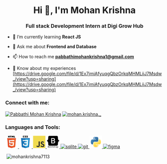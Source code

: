 <h1 align="center">Hi 👋, I'm Mohan Krishna</h1>
<h3 align="center">Full stack Development Intern at Digi Grow Hub</h3>

- 🌱 I’m currently learning **React JS**

- 💬 Ask me about **Frontend and Database**

- 📫 How to reach me **pabbathimohankrishna1@gmail.com**

- 📄 Know about my experiences [https://drive.google.com/file/d/1Ex7jmiAfyuqgQbzOrkqMHMLiiJ7Msdw_/view?usp=sharing](https://drive.google.com/file/d/1Ex7jmiAfyuqgQbzOrkqMHMLiiJ7Msdw_/view?usp=sharing)

<h3 align="left">Connect with me:</h3>
<p align="left">
<a href="https://linkedin.com/in/pabbathi mohan krishna" target="blank"><img align="center" src="https://raw.githubusercontent.com/rahuldkjain/github-profile-readme-generator/master/src/images/icons/Social/linked-in-alt.svg" alt="Pabbathi Mohan Krishna" height="30" width="40" /></a>
<a href="https://instagram.com/mohan.krishna._" target="blank"><img align="center" src="https://raw.githubusercontent.com/rahuldkjain/github-profile-readme-generator/master/src/images/icons/Social/instagram.svg" alt="mohan.krishna._" height="30" width="40" /></a>
</p>

<h3 align="left">Languages and Tools:</h3>
<p align="left"> <a href="https://www.w3.org/html/" target="_blank" rel="noreferrer"> <img src="https://raw.githubusercontent.com/devicons/devicon/master/icons/html5/html5-original-wordmark.svg" alt="html5" width="40" height="40"/> </a> <a href="https://www.w3schools.com/css/" target="_blank" rel="noreferrer"> <img src="https://raw.githubusercontent.com/devicons/devicon/master/icons/css3/css3-original-wordmark.svg" alt="css3" width="40" height="40"/> <a href="https://developer.mozilla.org/en-US/docs/Web/JavaScript" target="_blank" rel="noreferrer"> <img src="https://raw.githubusercontent.com/devicons/devicon/master/icons/javascript/javascript-original.svg" alt="javascript" width="40" height="40"/> </a> </a> <a href="https://getbootstrap.com" target="_blank" rel="noreferrer"> <img src="https://raw.githubusercontent.com/devicons/devicon/master/icons/bootstrap/bootstrap-plain-wordmark.svg" alt="bootstrap" width="40" height="40"/> </a> <a href="https://www.sqlite.org/" target="_blank" rel="noreferrer"> <img src="https://www.vectorlogo.zone/logos/sqlite/sqlite-icon.svg" alt="sqlite" width="40" height="40"/> </a>  <a href="https://git-scm.com/" target="_blank" rel="noreferrer"> <img src="https://www.vectorlogo.zone/logos/git-scm/git-scm-icon.svg" alt="git" width="40" height="40"/> </a>   <a href="https://www.python.org" target="_blank" rel="noreferrer"> <img src="https://raw.githubusercontent.com/devicons/devicon/master/icons/python/python-original.svg" alt="python" width="40" height="40"/> </a> <a href="https://www.figma.com/" target="_blank" rel="noreferrer"> <img src="https://www.vectorlogo.zone/logos/figma/figma-icon.svg" alt="figma" width="40" height="40"/> </a>  </p>


<p>&nbsp;<img align="center" src="https://github-readme-stats.vercel.app/api?username=mohankrishna7113&show_icons=true&locale=en" alt="mohankrishna7113" /></p>
